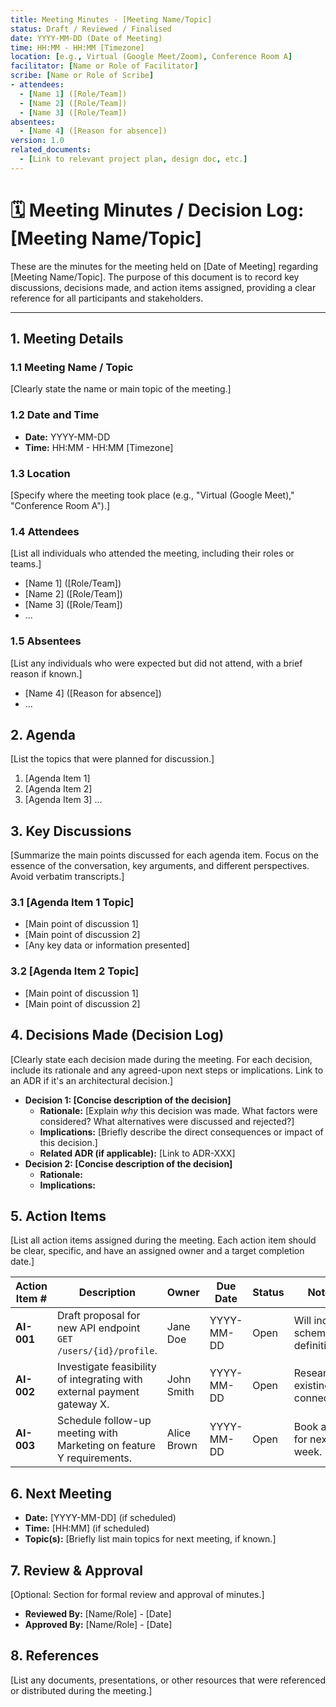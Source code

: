 ```yaml
---
title: Meeting Minutes - [Meeting Name/Topic]
status: Draft / Reviewed / Finalised
date: YYYY-MM-DD (Date of Meeting)
time: HH:MM - HH:MM [Timezone]
location: [e.g., Virtual (Google Meet/Zoom), Conference Room A]
facilitator: [Name or Role of Facilitator]
scribe: [Name or Role of Scribe]
- attendees:
  - [Name 1] ([Role/Team])
  - [Name 2] ([Role/Team])
  - [Name 3] ([Role/Team])
absentees:
  - [Name 4] ([Reason for absence])
version: 1.0
related_documents:
  - [Link to relevant project plan, design doc, etc.]
---
```


# 🗓️ Meeting Minutes / Decision Log: [Meeting Name/Topic]

These are the minutes for the meeting held on [Date of Meeting] regarding [Meeting Name/Topic]. The purpose of this document is to record key discussions, decisions made, and action items assigned, providing a clear reference for all participants and stakeholders.

---

## 1. Meeting Details

### 1.1 Meeting Name / Topic

[Clearly state the name or main topic of the meeting.]

### 1.2 Date and Time

* **Date:** YYYY-MM-DD
* **Time:** HH:MM - HH:MM [Timezone]

### 1.3 Location

[Specify where the meeting took place (e.g., "Virtual (Google Meet)," "Conference Room A").]

### 1.4 Attendees

[List all individuals who attended the meeting, including their roles or teams.]

* [Name 1] ([Role/Team])
* [Name 2] ([Role/Team])
* [Name 3] ([Role/Team])
* ...

### 1.5 Absentees

[List any individuals who were expected but did not attend, with a brief reason if known.]

* [Name 4] ([Reason for absence])
* ...

## 2. Agenda

[List the topics that were planned for discussion.]

1.  [Agenda Item 1]
2.  [Agenda Item 2]
3.  [Agenda Item 3]
...

## 3. Key Discussions

[Summarize the main points discussed for each agenda item. Focus on the essence of the conversation, key arguments, and different perspectives. Avoid verbatim transcripts.]

### 3.1 [Agenda Item 1 Topic]

* [Main point of discussion 1]
* [Main point of discussion 2]
* [Any key data or information presented]

### 3.2 [Agenda Item 2 Topic]

* [Main point of discussion 1]
* [Main point of discussion 2]

## 4. Decisions Made (Decision Log)

[Clearly state each decision made during the meeting. For each decision, include its rationale and any agreed-upon next steps or implications. Link to an ADR if it's an architectural decision.]

* **Decision 1: [Concise description of the decision]**
    * **Rationale:** [Explain *why* this decision was made. What factors were considered? What alternatives were discussed and rejected?]
    * **Implications:** [Briefly describe the direct consequences or impact of this decision.]
    * **Related ADR (if applicable):** [Link to ADR-XXX]
* **Decision 2: [Concise description of the decision]**
    * **Rationale:**
    * **Implications:**

## 5. Action Items

[List all action items assigned during the meeting. Each action item should be clear, specific, and have an assigned owner and a target completion date.]

| Action Item # | Description | Owner | Due Date | Status | Notes |
|---------------|-------------|-------|----------|--------|-------|
| **AI-001** | Draft proposal for new API endpoint `GET /users/{id}/profile`. | Jane Doe | YYYY-MM-DD | Open   | Will include schema definition. |
| **AI-002** | Investigate feasibility of integrating with external payment gateway X. | John Smith | YYYY-MM-DD | Open   | Research existing connectors. |
| **AI-003** | Schedule follow-up meeting with Marketing on feature Y requirements. | Alice Brown | YYYY-MM-DD | Open   | Book a slot for next week. |

## 6. Next Meeting

* **Date:** [YYYY-MM-DD] (if scheduled)
* **Time:** [HH:MM] (if scheduled)
* **Topic(s):** [Briefly list main topics for next meeting, if known.]

## 7. Review & Approval

[Optional: Section for formal review and approval of minutes.]

* **Reviewed By:** [Name/Role] - [Date]
* **Approved By:** [Name/Role] - [Date]

## 8. References

[List any documents, presentations, or other resources that were referenced or distributed during the meeting.]
